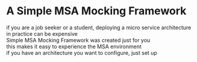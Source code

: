 # A Simple MSA Mocking Framework
if you are a job seeker or a student, deploying a micro service architecture in practice can be expensive  
Simple MSA Mocking Framework was created just for you  
this makes it easy to experience the MSA environment  
if you have an architecture you want to configure, just set up  
